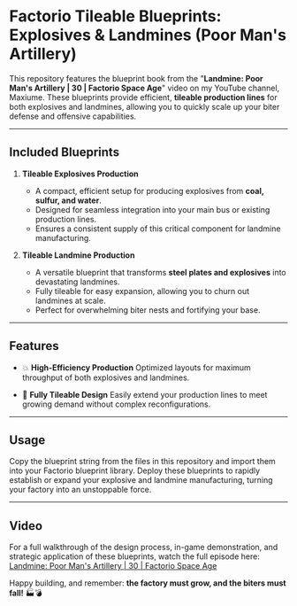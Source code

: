 # Factorio Tileable Blueprints: Explosives & Landmines (Poor Man's Artillery)

This repository features the blueprint book from the "**Landmine: Poor Man's Artillery | 30 | Factorio Space Age**" video on my YouTube channel, Maxiume. These blueprints provide efficient, **tileable production lines** for both explosives and landmines, allowing you to quickly scale up your biter defense and offensive capabilities.

---
## Included Blueprints

1.  **Tileable Explosives Production**
    * A compact, efficient setup for producing explosives from **coal, sulfur, and water**.
    * Designed for seamless integration into your main bus or existing production lines.
    * Ensures a consistent supply of this critical component for landmine manufacturing.

2.  **Tileable Landmine Production**
    * A versatile blueprint that transforms **steel plates and explosives** into devastating landmines.
    * Fully tileable for easy expansion, allowing you to churn out landmines at scale.
    * Perfect for overwhelming biter nests and fortifying your base.

---
## Features

* 💥 **High-Efficiency Production**
    Optimized layouts for maximum throughput of both explosives and landmines.

* 📐 **Fully Tileable Design**
    Easily extend your production lines to meet growing demand without complex reconfigurations.

---
## Usage

Copy the blueprint string from the files in this repository and import them into your Factorio blueprint library. Deploy these blueprints to rapidly establish or expand your explosive and landmine manufacturing, turning your factory into an unstoppable force.

---
## Video

For a full walkthrough of the design process, in-game demonstration, and strategic application of these blueprints, watch the full episode here:
[Landmine: Poor Man's Artillery | 30 | Factorio Space Age](https://www.youtube.com/watch?v=_OysXV3XI58)

Happy building, and remember: **the factory must grow, and the biters must fall!** 🏭💣